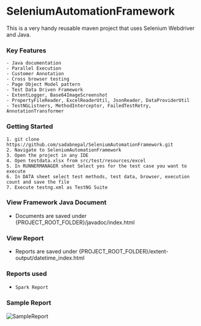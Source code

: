 # SeleniumAutomationFramework
This is a very handy reusable maven project that uses Selenium Webdriver and Java.

### Key Features
	- Java documentation
	- Parallel Execution
	- Customer Annotation
	- Cross browser testing
	- Page Object Model pattern
	- Test Data Driven Framework
	- ExtentLogger, Base64ImageScreenshot
	- PropertyFileReader, ExcelReaderUtil, JsonReader, DataProviderUtil
	- TestNGListners, MethodInterceptor, FailedTestRetry, AnnotationTransformer

### Getting Started
```
1. git clone https://github.com/sadabnepal/SeleniumAutomationFramework.git
2. Navigate to SeleniumAutomationFramework
3. Open the project in any IDE 
4. Open testdata.xlsx from src/test/resources/excel
5. In RUNNERMANAGER sheet Select yes for the test case you want to execute
6. In DATA sheet select test methods, test data, browser, execution count and save the file
7. Execute testng.xml as TestNG Suite
```

### View Framework Java Document
- Documents are saved under {PROJECT_ROOT_FOLDER}/javadoc/index.html

### View Report
- Reports are saved under {PROJECT_ROOT_FOLDER}/extent-output/datetime_index.html

### Reports used
- `Spark Report`
	
### Sample Report
![SampleReport](https://user-images.githubusercontent.com/65847528/105609364-d437b980-5dce-11eb-94be-ab5192791150.PNG)
